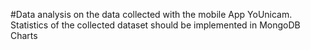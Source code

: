 #Data analysis on the data collected with the mobile App YoUnicam.
Statistics of the collected dataset should be implemented in MongoDB Charts
